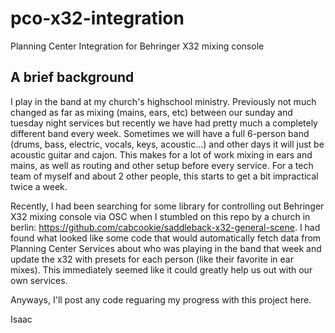 # pco-x32-integration
Planning Center Integration for Behringer X32 mixing console

## A brief background
I play in the band at my church's highschool ministry. Previously not much changed as far as mixing (mains, ears, etc) between our sunday and tuesday night services but recently we have had pretty much a completely different band every week. Sometimes we will have a full 6-person band (drums, bass, electric, vocals, keys, acoustic...) and other days it will just be acoustic guitar and cajon. This makes for a lot of work mixing in ears and mains, as well as routing and other setup before every service. For a tech team of myself and about 2 other people, this starts to get a bit impractical twice a week. 

Recently, I had been searching for some library for controlling out Behringer X32 mixing console via OSC when I stumbled on this repo by a church in berlin: https://github.com/cabcookie/saddleback-x32-general-scene. I had found what looked like some code that would automatically fetch data from Planning Center Services about who was playing in the band that week and update the x32 with presets for each person (like their favorite in ear mixes). This immediately seemed like it could greatly help us out with our own services.

Anyways, I'll post any code reguaring my progress with this project here.

Isaac

